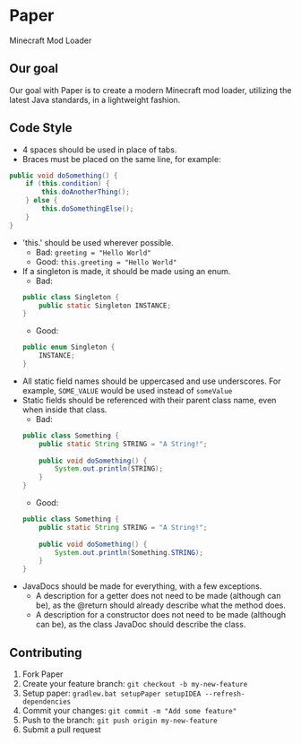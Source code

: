 # Paper
Minecraft Mod Loader

## Our goal
Our goal with Paper is to create a modern Minecraft mod loader, utilizing the latest Java standards, in a lightweight fashion.

## Code Style
- 4 spaces should be used in place of tabs.
- Braces must be placed on the same line, for example:
```java
public void doSomething() {
    if (this.condition) {
        this.doAnotherThing();
    } else {
        this.doSomethingElse();
    }
}
```
- 'this.' should be used wherever possible.
    - Bad: `greeting = "Hello World"`
    - Good: `this.greeting = "Hello World"`
- If a singleton is made, it should be made using an enum.
    - Bad:
    ```java
    public class Singleton {
        public static Singleton INSTANCE;
    }
    ```
    - Good:
    ```java
    public enum Singleton {
        INSTANCE;
    }
    ```
- All static field names should be uppercased and use underscores. For example, `SOME_VALUE` would be used instead of `someValue`
- Static fields should be referenced with their parent class name, even when inside that class.
    - Bad:
    ```java
    public class Something {
        public static String STRING = "A String!";
        
        public void doSomething() {
            System.out.println(STRING);
        }
    }
    ```
    - Good:
    ```java
    public class Something {
        public static String STRING = "A String!";
        
        public void doSomething() {
            System.out.println(Something.STRING);
        }
    }
    ```
- JavaDocs should be made for everything, with a few exceptions.
    - A description for a getter does not need to be made (although can be), as the @return should already describe what the method does.
    - A description for a constructor does not need to be made (although can be), as the class JavaDoc should describe the class.

## Contributing
1. Fork Paper
2. Create your feature branch: `git checkout -b my-new-feature`
3. Setup paper: `gradlew.bat setupPaper setupIDEA --refresh-dependencies`
3. Commit your changes: `git commit -m "Add some feature"`
4. Push to the branch: `git push origin my-new-feature`
5. Submit a pull request
